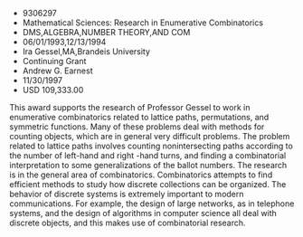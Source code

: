 
* 9306297
* Mathematical Sciences: Research in Enumerative Combinatorics
* DMS,ALGEBRA,NUMBER THEORY,AND COM
* 06/01/1993,12/13/1994
* Ira Gessel,MA,Brandeis University
* Continuing Grant
* Andrew G. Earnest
* 11/30/1997
* USD 109,333.00

This award supports the research of Professor Gessel to work in enumerative
combinatorics related to lattice paths, permutations, and symmetric functions.
Many of these problems deal with methods for counting objects, which are in
general very difficult problems. The problem related to lattice paths involves
counting nonintersecting paths according to the number of left-hand and right
-hand turns, and finding a combinatorial interpretation to some generalizations
of the ballot numbers. The research is in the general area of combinatorics.
Combinatorics attempts to find efficient methods to study how discrete
collections can be organized. The behavior of discrete systems is extremely
important to modern communications. For example, the design of large networks,
as in telephone systems, and the design of algorithms in computer science all
deal with discrete objects, and this makes use of combinatorial research.
